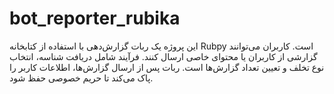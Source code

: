 # bot_reporter_rubika
این پروژه یک ربات گزارش‌دهی با استفاده از کتابخانه Rubpy است. کاربران می‌توانند گزارشی از کاربران یا محتوای خاصی ارسال کنند. فرآیند شامل دریافت شناسه، انتخاب نوع تخلف و تعیین تعداد گزارش‌ها است. ربات پس از ارسال گزارش‌ها، اطلاعات کاربر را پاک می‌کند تا حریم خصوصی حفظ شود.

